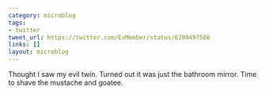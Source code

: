 ```yaml
---
category: microblog
tags:
- twitter
tweet_url: https://twitter.com/ExMember/status/6299497586
links: []
layout: microblog
---
```

Thought I saw my evil twin. Turned out it was just the bathroom mirror. Time to shave the mustache and goatee.
